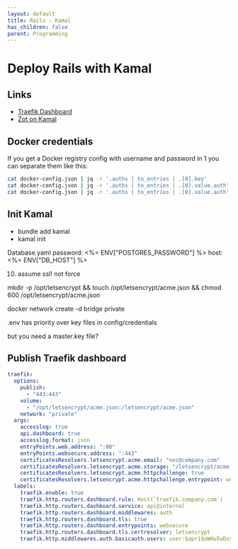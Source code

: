 ```yaml
---
layout: default
title: Rails - Kamal
has_children: false
parent: Programming
---
```


# Deploy Rails with Kamal

## Links

- [Traefik Dashboard](https://dev.to/tannakartikey/how-to-enable-traefik-dashboard-with-mrsk-48ef?comments_sort=latest)
- [Zot on Kamal](apps/zot.md)

## Docker credentials

If you get a Docker registry config with username and password in 1 you can separate them like this:

```bash
cat docker-config.json | jq -r '.auths | to_entries | .[0].key'
cat docker-config.json | jq -r '.auths | to_entries | .[0].value.auth' | base64 -d | cut -d ":" -f 1
cat docker-config.json | jq -r '.auths | to_entries | .[0].value.auth' | base64 -d | cut -d ":" -f 2
```


## Init Kamal

- bundle add kamal
- kamal init

Database.yaml
password: <%= ENV["POSTGRES_PASSWORD"] %>
host: <%= ENV["DB_HOST"] %>

10. assume ssl! not force


mkdir -p /opt/letsencrypt && touch /opt/letsencrypt/acme.json && chmod 600 /opt/letsencrypt/acme.json

docker network create -d bridge private


.env has priority over key files in config/credentials

but you need a master.key file?



## Publish Traefik dashboard

```yaml
traefik:
  options:
    publish:
      - "443:443"
    volume:
      - "/opt/letsencrypt/acme.json:/letsencrypt/acme.json"
    network: "private"
  args:
    accesslog: true
    api.dashboard: true
    accesslog.format: json
    entryPoints.web.address: ":80"
    entryPoints.websecure.address: ":443"
    certificatesResolvers.letsencrypt.acme.email: "noc@company.com"
    certificatesResolvers.letsencrypt.acme.storage: "/letsencrypt/acme.json"
    certificatesResolvers.letsencrypt.acme.httpchallenge: true
    certificatesResolvers.letsencrypt.acme.httpchallenge.entrypoint: web
  labels:
    traefik.enable: true
    traefik.http.routers.dashboard.rule: Host(`traefik.company.com`)
    traefik.http.routers.dashboard.service: api@internal
    traefik.http.routers.dashboard.middlewares: auth
    traefik.http.routers.dashboard.tls: true
    traefik.http.routers.dashboard.entrypoints: websecure
    traefik.http.routers.dashboard.tls.certresolver: letsencrypt
    traefik.http.middlewares.auth.basicauth.users: user:$apr1$oWHu5uDx$w6nxBoxlloZrScp9d2C2I1
```
